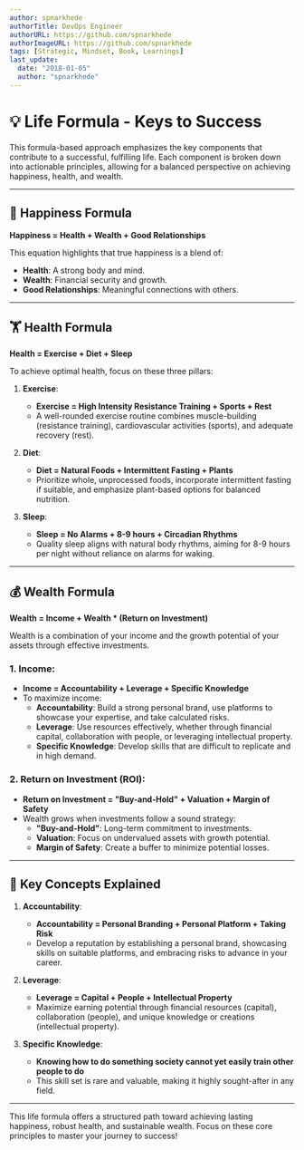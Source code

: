 ```yaml
---
author: spnarkhede
authorTitle: DevOps Engineer
authorURL: https://github.com/spnarkhede
authorImageURL: https://github.com/spnarkhede
tags: [Strategic, Mindset, Book, Learnings]
last_update:
  date: "2018-01-05"
  author: "spnarkhede"
---  
```


# 💡 Life Formula - Keys to Success

This formula-based approach emphasizes the key components that contribute to a successful, fulfilling life. Each component is broken down into actionable principles, allowing for a balanced perspective on achieving happiness, health, and wealth.

---

## 🧘 Happiness Formula

**Happiness = Health + Wealth + Good Relationships**

This equation highlights that true happiness is a blend of:
- **Health**: A strong body and mind.
- **Wealth**: Financial security and growth.
- **Good Relationships**: Meaningful connections with others.

---

## 🏋️ Health Formula

**Health = Exercise + Diet + Sleep**

To achieve optimal health, focus on these three pillars:

1. **Exercise**: 
   - **Exercise = High Intensity Resistance Training + Sports + Rest**
   - A well-rounded exercise routine combines muscle-building (resistance training), cardiovascular activities (sports), and adequate recovery (rest).

2. **Diet**: 
   - **Diet = Natural Foods + Intermittent Fasting + Plants**
   - Prioritize whole, unprocessed foods, incorporate intermittent fasting if suitable, and emphasize plant-based options for balanced nutrition.

3. **Sleep**: 
   - **Sleep = No Alarms + 8-9 hours + Circadian Rhythms**
   - Quality sleep aligns with natural body rhythms, aiming for 8-9 hours per night without reliance on alarms for waking.

---

## 💰 Wealth Formula

**Wealth = Income + Wealth * (Return on Investment)**

Wealth is a combination of your income and the growth potential of your assets through effective investments.

### 1. **Income**:
   - **Income = Accountability + Leverage + Specific Knowledge**
   - To maximize income:
     - **Accountability**: Build a strong personal brand, use platforms to showcase your expertise, and take calculated risks.
     - **Leverage**: Use resources effectively, whether through financial capital, collaboration with people, or leveraging intellectual property.
     - **Specific Knowledge**: Develop skills that are difficult to replicate and in high demand.

### 2. **Return on Investment (ROI)**:
   - **Return on Investment = "Buy-and-Hold" + Valuation + Margin of Safety**
   - Wealth grows when investments follow a sound strategy:
     - **"Buy-and-Hold"**: Long-term commitment to investments.
     - **Valuation**: Focus on undervalued assets with growth potential.
     - **Margin of Safety**: Create a buffer to minimize potential losses.

---

## 🔑 Key Concepts Explained

1. **Accountability**:
   - **Accountability = Personal Branding + Personal Platform + Taking Risk**
   - Develop a reputation by establishing a personal brand, showcasing skills on suitable platforms, and embracing risks to advance in your career.

2. **Leverage**:
   - **Leverage = Capital + People + Intellectual Property**
   - Maximize earning potential through financial resources (capital), collaboration (people), and unique knowledge or creations (intellectual property).

3. **Specific Knowledge**:
   - **Knowing how to do something society cannot yet easily train other people to do**
   - This skill set is rare and valuable, making it highly sought-after in any field.

---

This life formula offers a structured path toward achieving lasting happiness, robust health, and sustainable wealth. Focus on these core principles to master your journey to success!

<!-- # Life Formula - Keys to Success

**Happiness** = *Health + Wealth + Good Relationships*
- This equation suggests that happiness is a combination of these three key factors. A healthy lifestyle, financial security, and strong relationships contribute significantly to a person's overall well-being.

**Health** = *Exercise + Diet + Sleep*
-  This formula emphasizes the importance of these three pillars for good health.

**Exercise** = *High Intensity Resistance Training + Sports + Rest*
- This breakdown suggests a well-rounded approach to exercise that includes building muscle (resistance training), cardiovascular activity (sports), and allowing for recovery (rest).

**Diet** = *Natural Foods + Intermittent Fasting + Plants*
- This breakdown highlights the importance of consuming unprocessed foods, incorporating intermittent fasting (potentially), and focusing on plant-based options for a healthy diet.

**Sleep** = *No alarms + 8-9 hours + Circadian rhythms*
- This points towards prioritizing quality sleep without relying on alarms, aiming for 8-9 hours per night, and aligning sleep patterns with your natural body clock (circadian rhythms).

**Wealth** = *Income + Wealth * (Return on Investment)*
- This formula demonstrates the concept of wealth accumulation. Wealth is a combination of your income and how effectively you invest that income for growth (represented by Return on Investment).

**Income** = *Accountability + Leverage + Specific Knowledge*
- This breakdown highlights the importance of personal branding, utilizing resources or skills to increase earning potential (leverage), and developing valuable skills that society needs (specific knowledge) to boost your income.

**Accountability** = *Personal Branding + Personal Platform + Taking Risk*
- This points towards actively managing your reputation (personal branding), utilizing platforms to present your skills (personal platform), and taking calculated risks to advance your income potential.

**Leverage** = *Capital + People + Intellectual Property*
- This breakdown suggests using existing financial resources (capital), collaborating with others (people), and leveraging unique skills or knowledge (intellectual property) to maximize your earning potential.

**Specific Knowledge** = *Knowing how to do something society cannot yet easily train other people to do*
- This emphasizes the value of developing skills that are in high demand and difficult to replicate quickly.

**Return on Investment** = *"Buy-and-Hold" + Valuation + Margin of Safety*
- This simplifies ROI as a combination of a long-term investment strategy ("Buy-and-Hold"), focusing on undervalued assets (valuation), and ensuring a buffer for potential fluctuations (margin of safety). -->
